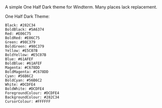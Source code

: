 A simple One Half Dark theme for Windterm.
Many places lack replacement.

One Half Dark Theme:
```
Black: #282C34
BoldBlack: #5A6374
Red: #E06C75
BoldRed: #E06C75
Green: #98C379
BoldGreen: #98C379
Yellow: #E5C07B
BoldYellow: #E5C07B
Blue: #61AFEF
BoldBlue: #61AFEF
Magenta: #C678DD
BoldMagenta: #C678DD
Cyan: #56B6C2
BoldCyan: #56B6C2
White: #DCDFE4
BoldWhite: #DCDFE4
ForegroundColour: #DCDFE4
BackgroundColour: #282C34
CursorColour: #FFFFFF
```
